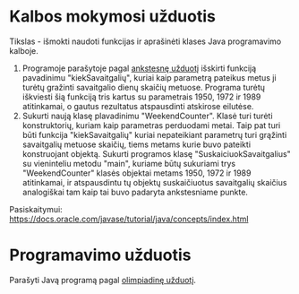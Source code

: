 
Kalbos mokymosi užduotis
========================
Tikslas - išmokti naudoti funkcijas ir aprašinėti klases Java programavimo kalboje.
1. Programoje parašytoje pagal [ankstesnę užduotį](../step001/task.md) išskirti funkciją pavadinimu "kiekSavaitgalių", kuriai kaip parametrą pateikus metus ji turėtų gražinti savaitgalio dienų skaičių metuose. Programa turėtų iškviesti šią funkciją tris kartus su parametrais 1950, 1972 ir 1989 atitinkamai, o gautus rezultatus atspausdinti atskirose eilutėse.
2. Sukurti naują klasę plavadinimu "WeekendCounter". Klasė turi turėti konstruktorių, kuriam kaip parametras perduodami metai. Taip pat turi būti funkcija "kiekSavaitgalių" kuriai nepateikiant parametrų turi grąžinti savaitgalių metuose skaičių, tiems metams kurie buvo pateikti konstruojant objektą. Sukurti programos klasę "SuskaiciuokSavaitgalius" su vieninteliu metodu "main", kuriame būtų sukuriami trys "WeekendCounter" klasės objektai metams 1950, 1972 ir 1989 atitinkamai, ir atspausdintu tų objektų suskaičiuotus savaitgalių skaičius analogiškai tam kaip tai buvo padaryta ankstesniame punkte.

Pasiskaitymui: <https://docs.oracle.com/javase/tutorial/java/concepts/index.html>

Programavimo užduotis
=====================
Parašyti Javą programą pagal [olimpiadinę užduotį](task.md).
